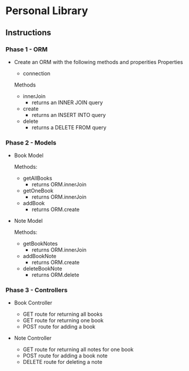 # Personal Library

## Instructions

### Phase 1 - ORM
- Create an ORM with the following methods and properities
  Properties
    - connection

  Methods
    - innerJoin
      - returns an INNER JOIN query
    - create
      - returns an INSERT INTO query
    - delete
      - returns a DELETE FROM query

### Phase 2 - Models
- Book Model

  Methods:
  - getAllBooks
    - returns ORM.innerJoin
  - getOneBook
    - returns ORM.innerJoin
  - addBook
    - returns ORM.create
- Note Model

  Methods:
  - getBookNotes
    - returns ORM.innerJoin
  - addBookNote
    - returns ORM.create
  - deleteBookNote
    - returns ORM.delete

### Phase 3 - Controllers
  - Book Controller
    -  GET route for returning all books
    - GET route for returning one book
    - POST route for adding a book
    
  - Note Controller
    - GET route for returning all notes for one book
    - POST route for adding a book note
    - DELETE route for deleting a note
